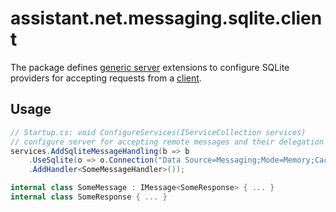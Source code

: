 ﻿# assistant.net.messaging.sqlite.client

The package defines [generic server](https://www.nuget.org/packages/assistant.net.messaging.generic.client/) extensions
to configure SQLite providers for accepting requests from a [client](https://www.nuget.org/packages/assistant.net.messaging.sqlite.client/).

## Usage

```csharp
// Startup.cs: void ConfigureServices(IServiceCollection services)
// configure server for accepting remote messages and their delegation to local SomeMessageHandler.
services.AddSqliteMessageHandling(b => b
    .UseSqlite(o => o.Connection("Data Source=Messaging;Mode=Memory;Cache=Shared"))
    .AddHandler<SomeMessageHandler>());

internal class SomeMessage : IMessage<SomeResponse> { ... }
internal class SomeResponse { ... }
```
